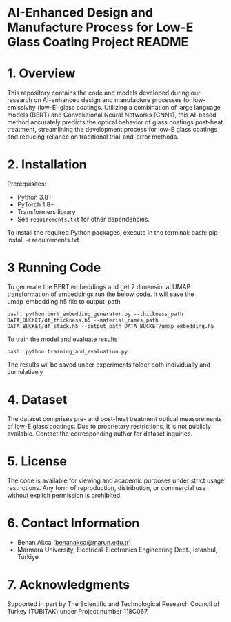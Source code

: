 # AI-Enhanced Design and Manufacture Process for Low-E Glass Coating Project README

# 1. Overview

This repository contains the code and models developed during our research on
AI-enhanced design and manufacture processes for low-emissivity (low-E) glass
coatings. Utilizing a combination of large language models (BERT) and Convolutional
Neural Networks (CNNs), this AI-based method accurately predicts the optical behavior
of glass coatings post-heat treatment, streamlining the development process for
low-E glass coatings and reducing reliance on traditional trial-and-error methods.


# 2. Installation

Prerequisites:
- Python 3.8+
- PyTorch 1.8+
- Transformers library
- See `requirements.txt` for other dependencies.

To install the required Python packages, execute in the terminal:
bash: pip install -r requirements.txt


# 3 Running Code
To generate the BERT embeddings and get 2 dimensional UMAP transformation of embeddings run the below code. It will save the umap_embedding.h5 file to output_path

```
bash: python bert_embedding_generator.py --thickness_path DATA_BUCKET/df_thickness.h5 --material_names_path DATA_BUCKET/df_stack.h5 --output_path DATA_BUCKET/umap_embedding.h5

```

To train the model and evaluate results
```
bash: python training_and_evaluation.py
```
The results wil be saved under experiments folder both individually and cumulatively
# 4. Dataset

The dataset comprises pre- and post-heat treatment optical measurements of low-E glass coatings.
Due to proprietary restrictions, it is not publicly available. Contact the corresponding author
for dataset inquiries.


# 5. License

The code is available for viewing and academic purposes under strict usage restrictions. Any
form of reproduction, distribution, or commercial use without explicit permission is prohibited.



# 6. Contact Information

- Benan Akca (benanakca@marun.edu.tr)
- Marmara University, Electrical-Electronics Engineering Dept., Istanbul, Turkiye


# 7. Acknowledgments

Supported in part by The Scientific and Technological Research Council of Turkey
(TUBITAK) under Project number 118C067.

